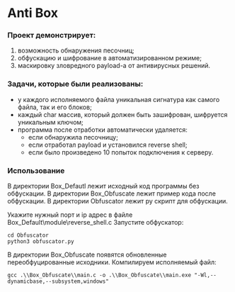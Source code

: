 # Anti Box

### Проект демонстрирует:
1. возможность обнаружения песочниц;
2. обфускацию и шифрование в автоматизированном режиме;
3. маскировку зловредного payload-а от антивирусных решений.

### Задачи, которые были реализованы:
- у каждого исполняемого файла уникальная сигнатура как самого файла, так и его блоков;
- каждый char массив, который должен быть зашифрован, шифруется уникальным ключом;
- программа после отработки автоматически удаляется:
   - если обнаружила песочницу;
   - если отработал payload и установился reverse shell;
   - если было произведено 10 попыток подключения к серверу.

### Использование

В директории Box_Defautl лежит исходный код программы без обфускации.
В директории Box_Obfuscate лежит пример кода после обфускации.
В директории Obfuscator лежит py скрипт для обфускации.

Укажите нужный порт и ip адрес в файле Box_Default\\module\\reverse_shell.c
Запустите обфускатор:
```shell
cd Obfuscator
python3 obfuscator.py
```
В директории Box_Obfuscate появятся обновленные переобфуцированные исходники.
Компилируем исполняемый файл:
```shell
gcc .\\Box_Obfuscate\\main.c -o .\\Box_Obfuscate\\main.exe "-Wl,--dynamicbase,--subsystem,windows"
```